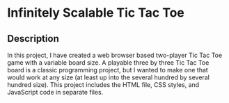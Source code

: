 <h1>Infinitely Scalable Tic Tac Toe</h1>

<h2>Description</h2>

In this project, I have created a web browser based two-player Tic Tac Toe game with a variable board size. A playable three by three Tic Tac Toe board is a classic programming project, but I wanted to make one that would work at any size (at least up into the several hundred by several hundred size).
This project includes the HTML file, CSS styles, and JavaScript code in separate files.
